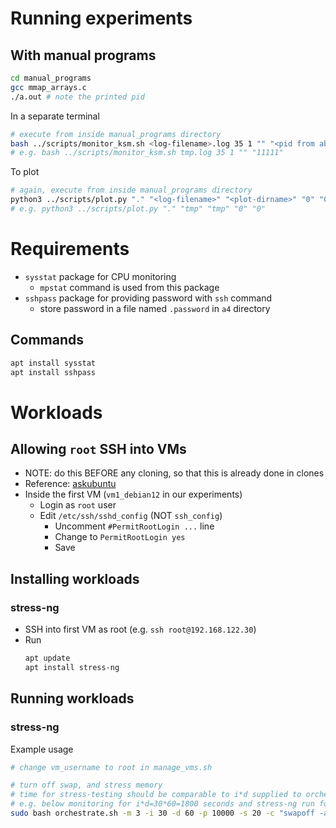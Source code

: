 # Running experiments

## With manual programs
```bash
cd manual_programs
gcc mmap_arrays.c
./a.out # note the printed pid
```

In a separate terminal
```bash
# execute from inside manual_programs directory
bash ../scripts/monitor_ksm.sh <log-filename>.log 35 1 "" "<pid from above>"
# e.g. bash ../scripts/monitor_ksm.sh tmp.log 35 1 "" "11111"
```

To plot
```bash
# again, execute from inside manual_programs directory
python3 ../scripts/plot.py "." "<log-filename>" "<plot-dirname>" "0" "0"
# e.g. python3 ../scripts/plot.py "." "tmp" "tmp" "0" "0"
```

# Requirements

- `sysstat` package for CPU monitoring
    - `mpstat` command is used from this package
- `sshpass` package for providing password with `ssh` command
    - store password in a file named `.password` in `a4` directory

## Commands
```bash
apt install sysstat
apt install sshpass
```

# Workloads

## Allowing `root` SSH into VMs

- NOTE: do this BEFORE any cloning, so that this is already done in clones
- Reference: [askubuntu](https://askubuntu.com/questions/511833/cant-ssh-in-as-root)
- Inside the first VM (`vm1_debian12` in our experiments)
    - Login as `root` user
    - Edit `/etc/ssh/sshd_config` (NOT `ssh_config`)
        - Uncomment `#PermitRootLogin ...` line
        - Change to `PermitRootLogin yes`
        - Save

## Installing workloads

### stress-ng

- SSH into first VM as root (e.g. `ssh root@192.168.122.30`)
- Run
    ```bash
    apt update
    apt install stress-ng
    ```

## Running workloads

### stress-ng

Example usage
```bash
# change vm_username to root in manage_vms.sh

# turn off swap, and stress memory
# time for stress-testing should be comparable to i*d supplied to orchestrate.sh
# e.g. below monitoring for i*d=30*60=1800 seconds and stress-ng run for 900 seconds
sudo bash orchestrate.sh -m 3 -i 30 -d 60 -p 10000 -s 20 -c "swapoff -a; stress-ng -m 2 -t 900"
```
